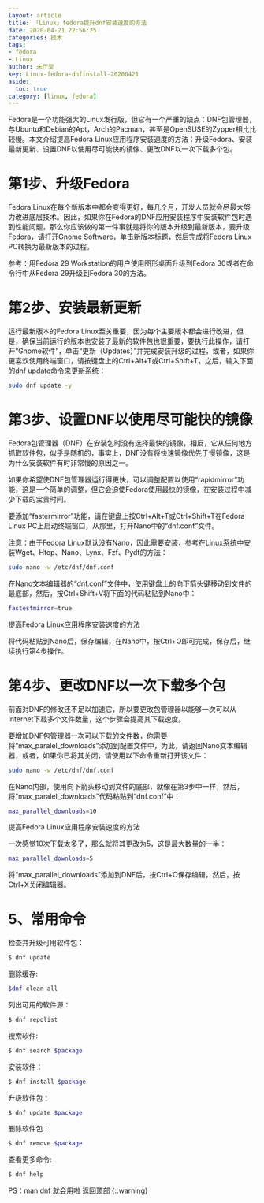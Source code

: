 ```yaml
---
layout: article
title: 「Linux」fedora提升dnf安装速度的方法
date: 2020-04-21 22:56:25
categories: 技术
tags:
- fedora
- Linux
author: 未厅堂
key: Linux-fedora-dnfinstall-20200421
aside:
  toc: true
category: [linux, fedora]
---
```



<span id='head'></span>

Fedora是一个功能强大的Linux发行版，但它有一个严重的缺点：DNF包管理器，与Ubuntu和Debian的Apt，Arch的Pacman，甚至是OpenSUSE的Zypper相比比较慢。本文介绍提高Fedora Linux应用程序安装速度的方法：升级Fedora、安装最新更新、设置DNF以使用尽可能快的镜像、更改DNF以一次下载多个包。

<!--more-->


# 第1步、升级Fedora
Fedora Linux在每个新版本中都会变得更好，每几个月，开发人员就会尽最大努力改进底层技术。因此，如果你在Fedora的DNF应用安装程序中安装软件包时遇到性能问题，那么你应该做的第一件事就是将你的版本升级到最新版本，要升级Fedora，请打开Gnome Software，单击新版本标题，然后完成将Fedora Linux PC转换为最新版本的过程。

参考：用Fedora 29 Workstation的用户使用图形桌面升级到Fedora 30或者在命令行中从Fedora 29升级到Fedora 30的方法。

# 第2步、安装最新更新
运行最新版本的Fedora Linux至关重要，因为每个主要版本都会进行改进，但是，确保当前运行的版本也安装了最新的软件包也很重要，要执行此操作，请打开“Gnome软件”，单击“更新（Updates）”并完成安装升级的过程，或者，如果你更喜欢使用终端窗口，请按键盘上的Ctrl+Alt+T或Ctrl+Shift+T，之后，输入下面的dnf update命令来更新系统：
```bash
sudo dnf update -y
```
# 第3步、设置DNF以使用尽可能快的镜像
Fedora包管理器（DNF）在安装包时没有选择最快的镜像，相反，它从任何地方抓取软件包，似乎是随机的，事实上，DNF没有将快速镜像优先于慢镜像，这是为什么安装软件有时非常慢的原因之一。

如果你希望使DNF包管理器运行得更快，可以调整配置以使用“rapidmirror”功能，这是一个简单的调整，但它会迫使Fedora使用最快的镜像，在安装过程中减少下载的宝贵时间。

要添加“fastermirror”功能，请在键盘上按Ctrl+Alt+T或Ctrl+Shift+T在Fedora Linux PC上启动终端窗口，从那里，打开Nano中的“dnf.conf”文件。

注意：由于Fedora Linux默认没有Nano，因此需要安装，参考在Linux系统中安装Wget、Htop、Nano、Lynx、Fzf、Pydf的方法：
```bash
sudo nano -w /etc/dnf/dnf.conf
```
在Nano文本编辑器的“dnf.conf”文件中，使用键盘上的向下箭头键移动到文件的最底部，然后，按Ctrl+Shift+V将下面的代码粘贴到Nano中：
```bash
fastestmirror=true
```
提高Fedora Linux应用程序安装速度的方法

将代码粘贴到Nano后，保存编辑，在Nano中，按Ctrl+O即可完成，保存后，继续执行第4步操作。

# 第4步、更改DNF以一次下载多个包
前面对DNF的修改还不足以加速它，所以要更改包管理器以能够一次可以从Internet下载多个文件数量，这个步骤会提高其下载速度。

要增加DNF包管理器一次可以下载的文件数，你需要将“max_paralel_downloads”添加到配置文件中，为此，请返回Nano文本编辑器，或者，如果你已将其关闭，请使用以下命令重新打开该文件：
```bash
sudo nano -w /etc/dnf/dnf.conf
```
在Nano内部，使用向下箭头移动到文件的底部，就像在第3步中一样，然后，将“max_paralel_downloads”代码粘贴到“dnf.conf”中：
```bash
max_parallel_downloads=10
```
提高Fedora Linux应用程序安装速度的方法

一次感觉10次下载太多了，那么就将其更改为5，这是最大数量的一半：
```bash
max_parallel_downloads=5
```
将“max_parallel_downloads”添加到DNF后，按Ctrl+O保存编辑，然后，按Ctrl+X关闭编辑器。

# 5、常用命令
检查并升级可用软件包：
```bash
$ dnf update
```
删除缓存:
```bash
$dnf clean all
```
列出可用的软件源：
```bash
$ dnf repolist
```
搜索软件:
```bash
$ dnf search $package
```
安装软件：
```bash
$ dnf install $package
```
升级软件包：
```bash
$ dnf update $package
```
删除软件包：
```bash
$ dnf remove $package
```
查看更多命令:
```bash
$ dnf help
```
PS：man dnf 就会用啦
[返回顶部](#head)
{:.warning}
